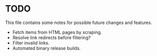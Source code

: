 # TODO

This file contains some notes for possible future changes and features. 

- Fetch items from HTML pages by scraping.
- Resolve link redirects before filtering?
- Filter invalid links.
- Automated binary release builds.
